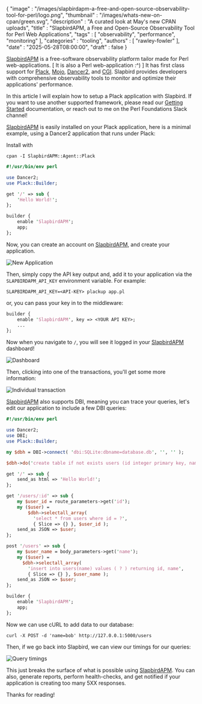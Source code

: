 {
   "image" : "/images/slapbirdapm-a-free-and-open-source-observability-tool-for-perl/logo.png",
   "thumbnail" : "/images/whats-new-on-cpan/green.svg",
   "description" : "A curated look at May's new CPAN uploads",
   "title" : "SlapbirdAPM, a Free and Open-Source Observability Tool for Perl Web Applications",
   "tags" : [
      "observability",
      "performance",
      "monitoring"
   ],
   "categories" : "tooling",
   "authors" : [
      "rawley-fowler"
   ],
   "date" : "2025-05-28T08:00:00",
   "draft" : false
}

[SlapbirdAPM](https://slapbirdapm.com) is a free-software observability platform tailor made for Perl web-applications. [ It is also a Perl web-application :^) ]
It has first class support for [Plack](https://metacpan.org/pod/Plack), [Mojo](https://metacpan.org/pod/Mojolicious), [Dancer2](https://metacpan.org/pod/Dancer2), and [CGI](https://metacpan.org/pod/CGI). Slapbird provides developers with comprehensive
observability tools to monitor and optimize their applications' performance.

In this article I will explain how to setup a Plack application with Slapbird. If you want to use another supported framework,
please read our [Getting Started](https://www.slapbirdapm.com/getting-started) documentation, or reach out to me on the Perl Foundations Slack channel!

[SlapbirdAPM](https://www.slapbirdapm.com) is easily installed on your Plack application, here is a minimal example, using a Dancer2 application that runs under Plack:

Install with
```
cpan -I SlapbirdAPM::Agent::Plack
```

```perl
#!/usr/bin/env perl

use Dancer2;
use Plack::Builder;

get '/' => sub {
    'Hello World!';
};

builder {
    enable 'SlapbirdAPM';
    app;
};
```

Now, you can create an account on [SlapbirdAPM](https://www.slapbirdapm.com), and create your application.

![New Application](/images/slapbirdapm-a-free-and-open-source-observability-tool-for-perl/new-application.webp)

Then, simply copy the API key output and, add it to your application via the `SLAPBIRDAPM_API_KEY` environment variable. For example:

```shell
SLAPBIRDAPM_API_KEY=<API-KEY> plackup app.pl
```

or, you can pass your key in to the middleware:

```perl
builder {
    enable 'SlapbirdAPM', key => <YOUR API KEY>;
    ...
};
```

Now when you navigate to `/`, you will see it logged in your [SlapbirdAPM](https://www.slapbirdapm.com) dashboard!

![Dashboard](/images/slapbirdapm-a-free-and-open-source-observability-tool-for-perl/dashboard.webp)

Then, clicking into one of the transactions, you'll get some more information:

![Individual transaction](/images/slapbirdapm-a-free-and-open-source-observability-tool-for-perl/individual-transaction.webp)

[SlapbirdAPM](https://www.slapbirdapm.com) also supports DBI, meaning you can trace your queries, let's edit our application to include a few DBI queries:

```perl
#!/usr/bin/env perl

use Dancer2;
use DBI;
use Plack::Builder;

my $dbh = DBI->connect( 'dbi:SQLite:dbname=database.db', '', '' );

$dbh->do('create table if not exists users (id integer primary key, name varchar)');

get '/' => sub {
    send_as html => 'Hello World!';
};

get '/users/:id' => sub {
    my $user_id = route_parameters->get('id');
    my ($user) = 
        $dbh->selectall_array(
          'select * from users where id = ?',
          { Slice => {} }, $user_id );
    send_as JSON => $user;
};

post '/users' => sub {
    my $user_name = body_parameters->get('name');
    my ($user) =
      $dbh->selectall_array(
        'insert into users(name) values ( ? ) returning id, name',
        { Slice => {} }, $user_name );
    send_as JSON => $user;
};

builder {
    enable 'SlapbirdAPM';
    app;
};
```

Now we can use cURL to add data to our database:

```shell
curl -X POST -d 'name=bob' http://127.0.0.1:5000/users
```

Then, if we go back into Slapbird, we can view our timings for our queries:

![Query timings](/images/slapbirdapm-a-free-and-open-source-observability-tool-for-perl/queries.webp)

This just breaks the surface of what is possible using [SlapbirdAPM](https://www.slapbirdapm.com). You can also, generate reports,
perform health-checks, and get notified if your application is creating too many 5XX responses.

Thanks for reading!
